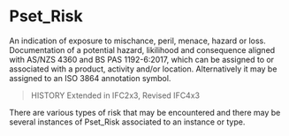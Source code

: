# Pset_Risk

An indication of exposure to mischance, peril, menace, hazard or loss. Documentation of a potential hazard, likilihood and consequence aligned with AS/NZS 4360 and BS PAS 1192-6:2017, which can be assigned to or associated with a product, activity and/or location. Alternatively it may be assigned to an ISO 3864 annotation symbol.

> HISTORY Extended in IFC2x3, Revised IFC4x3

There are various types of risk that may be encountered and there may be several instances of Pset_Risk associated to an instance or type.
